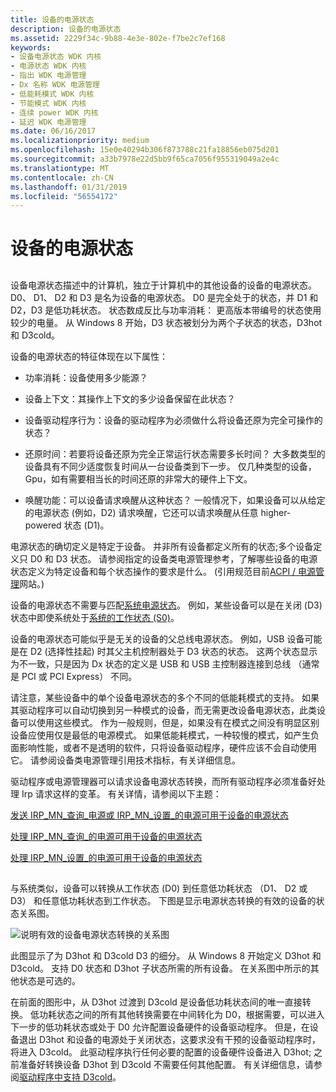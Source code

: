 ```yaml
---
title: 设备的电源状态
description: 设备的电源状态
ms.assetid: 2229f34c-9b88-4e3e-802e-f7be2c7ef168
keywords:
- 设备电源状态 WDK 内核
- 电源状态 WDK 内核
- 指出 WDK 电源管理
- Dx 名称 WDK 电源管理
- 低能耗模式 WDK 内核
- 节能模式 WDK 内核
- 连续 power WDK 内核
- 延迟 WDK 电源管理
ms.date: 06/16/2017
ms.localizationpriority: medium
ms.openlocfilehash: 15e0e40294b306f873788c21fa18856eb075d201
ms.sourcegitcommit: a33b7978e22d5bb9f65ca7056f955319049a2e4c
ms.translationtype: MT
ms.contentlocale: zh-CN
ms.lasthandoff: 01/31/2019
ms.locfileid: "56554172"
---
```

# <a name="device-power-states"></a>设备的电源状态


## <a href="" id="ddk-device-power-states-kg"></a>


设备电源状态描述中的计算机，独立于计算机中的其他设备的设备的电源状态。 D0、 D1、 D2 和 D3 是名为设备的电源状态。 D0 是完全处于的状态，并 D1 和 D2，D3 是低功耗状态。 状态数成反比与功率消耗： 更高版本带编号的状态使用较少的电量。 从 Windows 8 开始，D3 状态被划分为两个子状态的状态，D3hot 和 D3cold。

设备的电源状态的特征体现在以下属性：

-   功率消耗：设备使用多少能源？

-   设备上下文：其操作上下文的多少设备保留在此状态？

-   设备驱动程序行为：设备的驱动程序为必须做什么将设备还原为完全可操作的状态？

-   还原时间：若要将设备还原为完全正常运行状态需要多长时间？ 大多数类型的设备具有不同少适度恢复时间从一台设备类到下一步。 仅几种类型的设备，Gpu，如有需要相当长的时间还原的非常大的硬件上下文。

-   唤醒功能：可以设备请求唤醒从这种状态？ 一般情况下，如果设备可以从给定的电源状态 (例如，D2) 请求唤醒，它还可以请求唤醒从任意 higher-powered 状态 (D1)。

电源状态的确切定义是特定于设备。 并非所有设备都定义所有的状态;多个设备定义只 D0 和 D3 状态。 请参阅指定的设备类电源管理参考，了解哪些设备的电源状态定义为特定设备和每个状态操作的要求是什么。 (引用规范目前[ACPI / 电源管理](https://go.microsoft.com/fwlink/p/?linkid=57185)网站。)

设备的电源状态不需要与匹配[系统电源状态](system-power-states.md)。 例如，某些设备可以是在关闭 (D3) 状态中即使系统处于[系统的工作状态 (S0)](system-working-state-s0.md)。

设备的电源状态可能似乎是无关的设备的父总线电源状态。 例如，USB 设备可能是在 D2 (选择性挂起) 时其父主机控制器处于 D3 状态的状态。 这两个状态显示为不一致，只是因为 Dx 状态的定义是 USB 和 USB 主控制器连接到总线 （通常是 PCI 或 PCI Express） 不同。

请注意，某些设备中的单个设备电源状态的多个不同的低能耗模式的支持。 如果其驱动程序可以自动切换到另一种模式的设备，而无需更改设备电源状态，此类设备可以使用这些模式。 作为一般规则，但是，如果没有在模式之间没有明显区别设备应使用仅是最低的电源模式。 如果低能耗模式，一种较慢的模式，如产生负面影响性能，或者不是透明的软件，只将设备驱动程序，硬件应该不会自动使用它。 请参阅设备类电源管理引用技术指标，有关详细信息。

驱动程序或电源管理器可以请求设备电源状态转换，而所有驱动程序必须准备好处理 Irp 请求这样的变革。 有关详情，请参阅以下主题：

[发送 IRP\_MN\_查询\_电源或 IRP\_MN\_设置\_的电源可用于设备的电源状态](sending-irp-mn-query-power-or-irp-mn-set-power-for-device-power-states.md)

[处理 IRP\_MN\_查询\_的电源可用于设备的电源状态](handling-irp-mn-query-power-for-device-power-states.md)

[处理 IRP\_MN\_设置\_的电源可用于设备的电源状态](handling-irp-mn-set-power-for-device-power-states.md)

## <a href="" id="power-state-diagram"></a>


与系统类似，设备可以转换从工作状态 (D0) 到任意低功耗状态 （D1、 D2 或 D3） 和任意低功耗状态到工作状态。 下图是显示电源状态转换的有效的设备的状态关系图。

![说明有效的设备电源状态转换的关系图](images/dxpostates.png)

此图显示了为 D3hot 和 D3cold D3 的细分。 从 Windows 8 开始定义 D3hot 和 D3cold。 支持 D0 状态和 D3hot 子状态所需的所有设备。 在关系图中所示的其他状态是可选的。

在前面的图形中，从 D3hot 过渡到 D3cold 是设备低功耗状态间的唯一直接转换。 低功耗状态之间的所有其他转换需要在中间转化为 D0，根据需要，可以进入下一步的低功耗状态或处于 D0 允许配置设备硬件的设备驱动程序。 但是，在设备退出 D3hot 和设备的电源处于关闭状态，这要求没有干预的设备驱动程序时，将进入 D3cold。 此驱动程序执行任何必要的配置的设备硬件设备进入 D3hot; 之前准备好转换设备 D3hot 到 D3cold 不需要任何其他配置。 有关详细信息，请参阅[驱动程序中支持 D3cold](supporting-d3cold-in-a-driver.md)。

 

 




